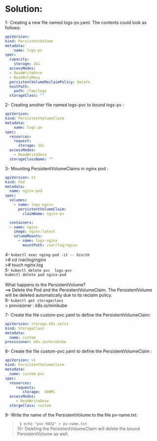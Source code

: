 # Solution:
1- Creating a new file named logs-pv.yaml. The contents could look as follows:
``` yaml
apiVersion:
kind: PersistentVolume
metadata:
    name: logs-pv
spec:
  capacity:
    storage: 2Gi
  accessModes:
  - ReadWriteOnce 
  - ReadOnlyMany
  persistentVolumeReclaimPolicy: Delete
  hostPath:
    path: /tmp/logs
  storageClass: ""
```
2- Creating another file named logs-pvc to bound logs-pv :
``` yaml
apiVersion:
kind: PersistentVolumeClaim
metadata:
    name: logs-pv
spec:
  resources:
    request:
      storage: 1Gi
  accessModes:
    - ReadWriteOnce 
  storageClassName: ""  
```
3- Mounting PersistentVolumeClaims in nginx pod :
``` yaml
apiVersion: v1
kind: Pod 
metadata:
  name: nginx-pod  
spec:
  volumes:
    - name: logs-nginx
      persistentVolumeClaim:
        claimName: nginx-pv

  containers:
  - name: nginx
    image: nginx:latest
    volumeMounts:
      - name: logs-nginx
        mountPath: /var/log/nginx
```
4-  `kubectl exec nging-pod -it -- bin/sh` <br>
     ># cd /var/log/nginx <br>
     ># touch nginx.log <br>
5- `kubectl delete pvc  logs-pvc` <br>
   `kubectl delete pod nginx-pod` <br>
<br>
 What happens to the PersistentVolume?
 <br>
 ==> Delete the Pod and the PersistentVolumeClaim. The PersistentVolume will be
deleted automatically due to its reclaim policy.<br>
6- `kubectl get storageclass` <br>
     > provisioner :  k8s.io/minikube <br>

7- Create the file custom-pvc.yaml to define the PersistentVolumeClaim: <br>
``` yaml
apiVersion: storage.k8s.io/v1
kind: StorageClass
metadata:
  name: custom
provisioner: k8s.io/minikube
```

8- Create the file custom-pvc.yaml to define the PersistentVolumeClaim :
``` yaml
apiVersion: v1
kind: PersistentVolumeClaim
metadata:
  name: custom-pvc
spec:
  resources:
     requests:
        storage:  500Mi
  accessModes:
     - ReadWriteOnce
  storgeClass: custom  

```
9- Write the name of the PersistentVolume to the file pv-name.txt: <br>
  >` $ echo "pvc-9852" > pv-name.txt` <br>
10- Deleting the PersistentVolumeClaim will delete the bound PersistentVolume as well.